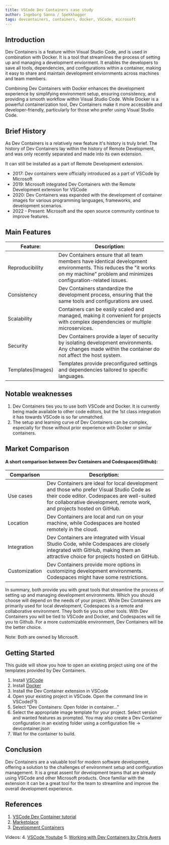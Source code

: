 ```yaml
---
title: VSCode Dev Containers case study
author: Ingeborg Sanna / Spekkhogger
tags: devcontainers, containers, docker, VSCode, microsoft
---
```


## Introduction
Dev Containers is a feature within Visual Studio Code, and is used in combination with Docker. It is a tool that streamlines the process of setting up and managing a development enviorment. It enables the developers to save all tools, dependencies, and configurations within a container, making it easy to share and maintain development enviornments across machines and team members.

Combining Dev Containers with Docker enhances the development experience by simplifying environment setup, ensuring consistency, and providing a smooth workflow within Visual Studio Code. While Docker is a powerful containerization tool, Dev Containers make it more accessible and developer-friendly, particularly for those who prefer using Visual Studio Code.

## Brief History
As Dev Containers is a relatively new feature it's history is truly brief. The history of Dev Containers lay within the history of Remote Development, and was only recently separated and made into its own extension. 

It can still be installed as a part of Remote Development extension.

- 2017: Dev containers were officially introduced as a part of VSCode by Microsoft
- 2019: Microsoft integrated Dev Containers with the Remote Development extension for VSCode
- 2020: Dev Containers was expanded with the development of container images for various programming languages, frameworks, and development scenarios.
- 2022 - Present: Microsoft and the open source community continue to improve features.

## Main Features
| Feature:          | Description:                                                                                                                                                                       |
|---|---|
| Reproducibility   | Dev Containers ensure that all team members have identical development environments. This reduces the "it works on my machine" problem and minimizes configuration-related issues. |
| Consistency       | Dev Containers standardize the development process, ensuring that the same tools and configurations are used.                                                                      |
| Scalability       | Containers can be easily scaled and managed, making it convenient for projects with complex dependencies or multiple microservices.                                                |
| Security          | Dev Containers provide a layer of security by isolating development environments. Any changes made within the container do not affect the host system.                             |
| Templates(Images) | Templates provide preconfigured settings and dependencies tailored to specific languages.     

## Notable weaknesses
1. Dev Containers ties you to use both VSCode and Docker. It is currently being made available to other code editors, but the 1st class integration it has towards VSCode is so far unmatched. 
2. The setup and learning curve of Dev Containers can be complex, especially for those without prior experience with Docker or similar containers. 


## Market Comparison
#### A short comparison between Dev Containers and Codespaces(Github): 
| Comparison | Description: |
|---|---|
| Use cases | Dev Containers are ideal for local development and those who prefer Visual Studio Code as their code editor. Codespaces are well-suited for collaborative development, remote work, and projects hosted on GitHub. |
| Location | Dev Containers are local and run on your machine, while Codespaces are hosted remotely in the cloud. |
| Integration | Dev Containers are integrated with Visual Studio Code, while Codespaces are closely integrated with GitHub, making them an attractive choice for projects hosted on GitHub. |
| Customization | Dev Containers provide more options in customizing development environments. Codespaces might have some restrictions. |

In summary, both provide you with great tools that streamline the process of setting up and managing development environments. Which you should choose will depend on the needs of your project. While Dev Containers are primarily used for local development, Codespaces is a remote and collaborative environment. They both tie you to other tools. With Dev Containers you will be tied to VSCode and Docker, and Codespaces will tie you to Github. For a more customizable environment, Dev Containers will be the better choice. 

Note: Both are owned by Microsoft. 

## Getting Started
This guide will show you how to open an existing project using one of the templates provided by Dev Containers. 

1. Install [VSCode](https://code.visualstudio.com/)
2. Install [Docker](https://docs.docker.com/)
3. Install the Dev Container extension in VSCode
4. Open your existing project in VSCode. Open the command line in VSCode(F1)
5. Select "Dev Containers: Open folder in container..." 
6. Select the appropriate image template for your project. Select version and wanted features as prompted. 
    You may also create a Dev Container configuration in an existing folder using a configuration file -> devcontainer.json
7. Wait for the container to build. 


## Conclusion
Dev Containers are a valuable tool for modern software development, offering a solution to the challenges of environment setup and configuration management. It is a great assent for development teams that are already using VSCode and other Microsoft products. Once familiar with the extension it can be a great tool for the team to streamline and improve the overall development experience.

## References
1. [VSCode Dev Container tutorial](https://code.visualstudio.com/docs/devcontainers/tutorial)
2. [Marketplace](https://marketplace.visualstudio.com/items?itemName=ms-vscode-remote.remote-containers&ssr=false#overview)
3. [Development Containers](https://containers.dev/)

Videos: 
4. [VSCode Youtube](https://www.youtube.com/watch?v=b1RavPr_878&ab_channel=VisualStudioCode)
5. [Working with Dev Containers by Chris Ayers](https://www.youtube.com/watch?v=HV7LJ_LUZ5A&t=1129s&ab_channel=Devoxx)